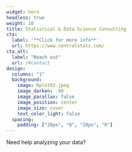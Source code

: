 ```yaml
---
widget: hero
headless: true
weight: 10
title: Statistical & Data Science Consulting
cta:
  label: '**Click for more info**'
  url: https://www.centralstatz.com/
cta_alt:
  label: "Reach out"
  url: /#contact
design:
  columns: "1"
  background:
    image: Rplot02.jpeg
    image_darken: .90
    image_parallax: false
    image_position: center
    image_size: cover
    text_color_light: false
  spacing:
    padding: ["20px", "0", "20px", "0"]
---
```


Need help analyzing your data?